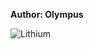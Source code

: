 <b>Author: Olympus</b><br>

![Lithium](https://github.com/yuankong666/Ultimate-RAT-Collection/assets/128066597/146e83c1-6ccd-46c0-beed-79086b014908)
